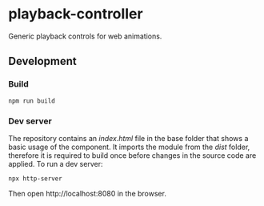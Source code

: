 # playback-controller

Generic playback controls for web animations.

## Development

### Build

```
npm run build
```

### Dev server

The repository contains an *index.html* file in the base folder that shows a basic usage of the component. It imports the module from the *dist* folder, therefore it is required to build once before changes in the source code are applied. To run a dev server:

```
npx http-server
```

Then open http://localhost:8080 in the browser.
